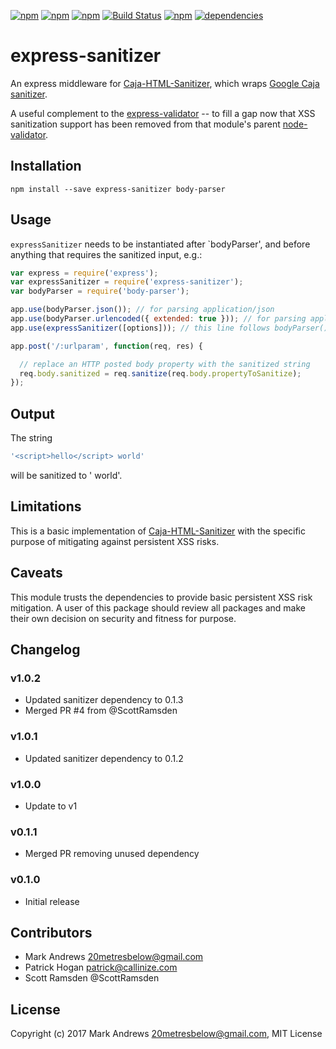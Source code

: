 [![npm](https://img.shields.io/npm/v/express-sanitizer.svg)](https://github.com/markau/express-sanitizer)
[![npm](https://img.shields.io/npm/dt/express-sanitizer.svg)](https://github.com/markau/express-sanitizer)
[![npm](https://img.shields.io/npm/dm/express-sanitizer.svg)](https://github.com/markau/express-sanitizer)
[![Build Status](https://travis-ci.org/markau/express-sanitizer.png?branch=master)](https://travis-ci.org/markau/express-sanitizer)
[![npm](https://img.shields.io/npm/l/express.svg)](https://github.com/markau/express-sanitizer)
[![dependencies](https://david-dm.org/markau/express-sanitizer.svg)](https://david-dm.org/markau/express-sanitizer)

# express-sanitizer

An express middleware for [Caja-HTML-Sanitizer](https://github.com/theSmaw/Caja-HTML-Sanitizer), which wraps [Google Caja sanitizer](https://code.google.com/p/google-caja/wiki/JsHtmlSanitizer).  

A useful complement to the [express-validator](https://github.com/ctavan/express-validator) -- to fill a gap now that XSS sanitization support has been removed from that module's parent [node-validator](https://github.com/chriso/node-validator).

## Installation

```
npm install --save express-sanitizer body-parser
```

## Usage

`expressSanitizer` needs to be instantiated after `bodyParser', and before anything that requires the sanitized input, e.g.:

```javascript
var express = require('express');
var expressSanitizer = require('express-sanitizer');
var bodyParser = require('body-parser');

app.use(bodyParser.json()); // for parsing application/json
app.use(bodyParser.urlencoded({ extended: true })); // for parsing application/x-www-form-urlencoded
app.use(expressSanitizer([options])); // this line follows bodyParser() instantiations
```

```javascript
app.post('/:urlparam', function(req, res) {

  // replace an HTTP posted body property with the sanitized string
  req.body.sanitized = req.sanitize(req.body.propertyToSanitize);
});

```

## Output

The string 
```javascript
'<script>hello</script> world'
```
will be sanitized to ' world'.

## Limitations

This is a basic implementation of [Caja-HTML-Sanitizer](https://github.com/theSmaw/Caja-HTML-Sanitizer) with the specific purpose of mitigating against persistent XSS risks. 

## Caveats

This module trusts the dependencies to provide basic persistent XSS risk mitigation. A user of this package should review all packages and make their own decision on security and fitness for purpose. 

## Changelog

### v1.0.2
- Updated sanitizer dependency to 0.1.3
- Merged PR #4 from @ScottRamsden

### v1.0.1
- Updated sanitizer dependency to 0.1.2

### v1.0.0
- Update to v1

### v0.1.1
- Merged PR removing unused dependency

### v0.1.0
- Initial release

## Contributors

- Mark Andrews <20metresbelow@gmail.com> 
- Patrick Hogan <patrick@callinize.com>
- Scott Ramsden @ScottRamsden

## License

Copyright (c) 2017 Mark Andrews <20metresbelow@gmail.com>, MIT License

